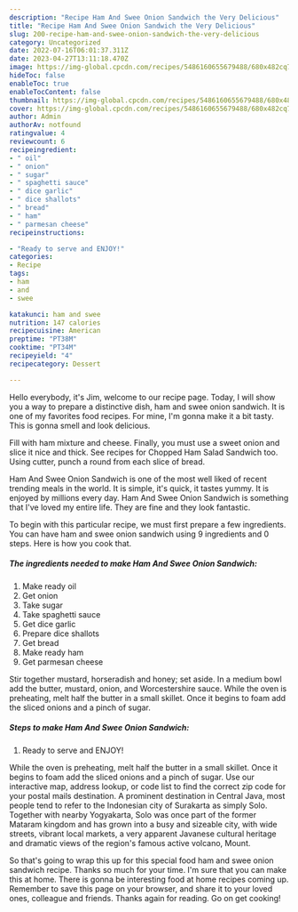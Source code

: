 ```yaml
---
description: "Recipe Ham And Swee Onion Sandwich the Very Delicious"
title: "Recipe Ham And Swee Onion Sandwich the Very Delicious"
slug: 200-recipe-ham-and-swee-onion-sandwich-the-very-delicious
category: Uncategorized
date: 2022-07-16T06:01:37.311Z
date: 2023-04-27T13:11:18.470Z
image: https://img-global.cpcdn.com/recipes/5486160655679488/680x482cq70/ham-and-swee-onion-sandwich-recipe-main-photo.jpg
hideToc: false
enableToc: true
enableTocContent: false
thumbnail: https://img-global.cpcdn.com/recipes/5486160655679488/680x482cq70/ham-and-swee-onion-sandwich-recipe-main-photo.jpg
cover: https://img-global.cpcdn.com/recipes/5486160655679488/680x482cq70/ham-and-swee-onion-sandwich-recipe-main-photo.jpg
author: Admin
authorAv: notfound
ratingvalue: 4
reviewcount: 6
recipeingredient:
- " oil"
- " onion"
- " sugar"
- " spaghetti sauce"
- " dice garlic"
- " dice shallots"
- " bread"
- " ham"
- " parmesan cheese"
recipeinstructions:

- "Ready to serve and ENJOY!"
categories:
- Recipe
tags:
- ham
- and
- swee

katakunci: ham and swee 
nutrition: 147 calories
recipecuisine: American
preptime: "PT38M"
cooktime: "PT34M"
recipeyield: "4"
recipecategory: Dessert

---
```



Hello everybody, it's Jim, welcome to our recipe page. Today, I will show you a way to prepare a distinctive dish, ham and swee onion sandwich. It is one of my favorites food recipes. For mine, I'm gonna make it a bit tasty. This is gonna smell and look delicious.

Fill with ham mixture and cheese. Finally, you must use a sweet onion and slice it nice and thick. See recipes for Chopped Ham Salad Sandwich too. Using cutter, punch a round from each slice of bread.

Ham And Swee Onion Sandwich is one of the most well liked of recent trending meals in the world. It is simple, it's quick, it tastes yummy. It is enjoyed by millions every day. Ham And Swee Onion Sandwich is something that I've loved my entire life. They are fine and they look fantastic.


To begin with this particular recipe, we must first prepare a few ingredients. You can have ham and swee onion sandwich using 9 ingredients and 0 steps. Here is how you cook that.

<!--inarticleads1-->

##### The ingredients needed to make Ham And Swee Onion Sandwich:

1. Make ready  oil
1. Get  onion
1. Take  sugar
1. Take  spaghetti sauce
1. Get  dice garlic
1. Prepare  dice shallots
1. Get  bread
1. Make ready  ham
1. Get  parmesan cheese


Stir together mustard, horseradish and honey; set aside. In a medium bowl add the butter, mustard, onion, and Worcestershire sauce. While the oven is preheating, melt half the butter in a small skillet. Once it begins to foam add the sliced onions and a pinch of sugar. 

<!--inarticleads2-->

##### Steps to make Ham And Swee Onion Sandwich:


1. Ready to serve and ENJOY!

While the oven is preheating, melt half the butter in a small skillet. Once it begins to foam add the sliced onions and a pinch of sugar. Use our interactive map, address lookup, or code list to find the correct zip code for your postal mails destination. A prominent destination in Central Java, most people tend to refer to the Indonesian city of Surakarta as simply Solo. Together with nearby Yogyakarta, Solo was once part of the former Mataram kingdom and has grown into a busy and sizeable city, with wide streets, vibrant local markets, a very apparent Javanese cultural heritage and dramatic views of the region&#39;s famous active volcano, Mount. 

So that's going to wrap this up for this special food ham and swee onion sandwich recipe. Thanks so much for your time. I'm sure that you can make this at home. There is gonna be interesting food at home recipes coming up. Remember to save this page on your browser, and share it to your loved ones, colleague and friends. Thanks again for reading. Go on get cooking!
